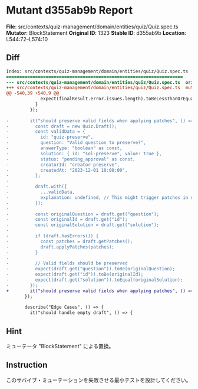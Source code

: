 # Mutant d355ab9b Report

**File**: src/contexts/quiz-management/domain/entities/quiz/Quiz.spec.ts
**Mutator**: BlockStatement
**Original ID**: 1323
**Stable ID**: d355ab9b
**Location**: L544:72–L574:10

## Diff

```diff
Index: src/contexts/quiz-management/domain/entities/quiz/Quiz.spec.ts
===================================================================
--- src/contexts/quiz-management/domain/entities/quiz/Quiz.spec.ts	original
+++ src/contexts/quiz-management/domain/entities/quiz/Quiz.spec.ts	mutated #1323
@@ -540,39 +540,9 @@
             expect(finalResult.error.issues.length).toBeLessThanOrEqual(2);
           }
         });
 
-        it("should preserve valid fields when applying patches", () => {
-          const draft = new Quiz.Draft();
-          const validData = {
-            id: "quiz-preserve",
-            question: "Valid question to preserve?",
-            answerType: "boolean" as const,
-            solution: { id: "sol-preserve", value: true },
-            status: "pending_approval" as const,
-            creatorId: "creator-preserve",
-            createdAt: "2023-12-01 10:00:00",
-          };
-
-          draft.with({
-            ...validData,
-            explanation: undefined, // This might trigger patches in some cases
-          });
-
-          const originalQuestion = draft.get("question");
-          const originalId = draft.get("id");
-          const originalSolution = draft.get("solution");
-
-          if (draft.hasErrors()) {
-            const patches = draft.getPatches();
-            draft.applyPatches(patches);
-          }
-
-          // Valid fields should be preserved
-          expect(draft.get("question")).toBe(originalQuestion);
-          expect(draft.get("id")).toBe(originalId);
-          expect(draft.get("solution")).toEqual(originalSolution);
-        });
+        it("should preserve valid fields when applying patches", () => {});
       });
 
       describe("Edge Cases", () => {
         it("should handle empty draft", () => {
```

## Hint

ミューテータ "BlockStatement" による置換。

## Instruction

このサバイブ・ミューテーションを失敗させる最小テストを設計してください。
